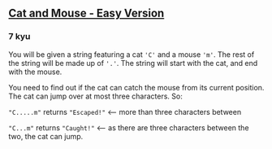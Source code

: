<h2><a href=https://www.codewars.com/kata/57ee24e17b45eff6d6000164/train/javascript target="_blank">Cat and Mouse - Easy Version</a></h2><h3>7 kyu</h3><p>You will be given a string featuring a cat <code>'C'</code> and a mouse <code>'m'</code>. The rest of the string will be made up of <code>'.'</code>. The string will start with the cat, and end with the mouse.</p><p>You need to find out if the cat can catch the mouse from its current position. The cat can jump over at most three characters. So:</p><p><code>"C.....m"</code> returns <code>"Escaped!"</code>  &lt;-- more than three characters between</p><p><code>"C...m"</code> returns <code>"Caught!"</code>   &lt;-- as there are three characters between the two, the cat can jump.</p>
